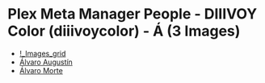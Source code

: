 # Plex Meta Manager People - DIIIVOY Color (diiivoycolor) - Á (3 Images)

* [!_Images_grid](https://raw.githubusercontent.com/meisnate12/Plex-Meta-Manager-People-diiivoycolor/master/Á/Images/%21_Images_grid.jpg)
* [Álvaro Augustín](https://raw.githubusercontent.com/meisnate12/Plex-Meta-Manager-People-diiivoycolor/master/Á/Images/%C3%81lvaro%20August%C3%ADn.jpg)
* [Álvaro Morte](https://raw.githubusercontent.com/meisnate12/Plex-Meta-Manager-People-diiivoycolor/master/Á/Images/%C3%81lvaro%20Morte.jpg)